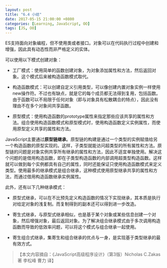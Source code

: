 ```yaml
---
layout: post
title: "6.4 小结"
date: 2017-05-15 21:00:00 +0800
categories: [Learning, JavaScript, OO]
tags: [JS, OO]
---
```


ES支持面向对象编程，但不使用类或者接口。对象可以在代码执行过程中创建和增强，因此具有动态性而非严格定义的实体。

可以使用以下模式创建对象：

- 工厂模式：使用简单的函数创建对象，为对象添加属性和方法，然后返回对象。这个模式后来被构造函数模式取代。

- 构造函数模式：可以创建自定义引用类型，可以像创建内置对象实例一样使用new操作符。不过也有缺点，就是它的每个成员都无法得到复用，包括函数。由于函数可以不局限于任何对象（即与对象具有松散耦合的特点），因此没有理由不在多个对象间共享函数。

- 原型模式：使用构造函数的prototype属性来指定那些应该共享的属性和方法。组合使用构造函数模式和原型模式时，使用构造函数定义实例属性，而使用原型定义共享的属性和方法。


JavaScript主要通过**原型链继承**。原型链的构建是通过一个类型的实例赋值给另一个构造函数的原型实现的。这样，子类型就能访问超类型的所有属性和方法。原型链的问题是对象实例共享所有继承的属性和方法，因此不适宜单独使用。解决这个问题的是借用构造函数，即在子类型构造函数的内部调用超类型构造函数。这样就可以做到每个实例都具有自己的属性，同时还能保证只使用构造函数模式来定义类型。使用最多的继承模式是组合继承，这种模式使用原型继承共享的属性和方法，而通过借用构造函数继承实例属性。

此外，还有以下几种继承模式：

- 原型式继承，可以在不比预先定义构造函数的情况下实现继承，其本质是执行对给定对象的浅复制。而复制得到的副本还可以得到进一步改造。

- 寄生式继承，与原型式继承相似，也是基于某个对象或某些信息创建一个对象，然后增强对象，最后返回对象。为了解决组合继承模式由于多次调用构造函数而导致的低效率问题，可以将这个模式与组合继承一起使用。

- 寄生组合式继承，集寄生和组合继承的优点与一身，是实现基于类型继承的最有效方式。

>【本文内容摘自：《JavaScript高级程序设计》（第3版）Nicholas C.Zakas 著   李松峰 曹力 译】